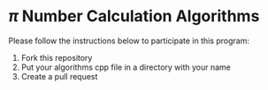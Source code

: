# $\pi$ Number Calculation Algorithms

Please follow the instructions below to participate in this program:

1. Fork this repository
2. Put your algorithms cpp file in a directory with your name
3. Create a pull request

